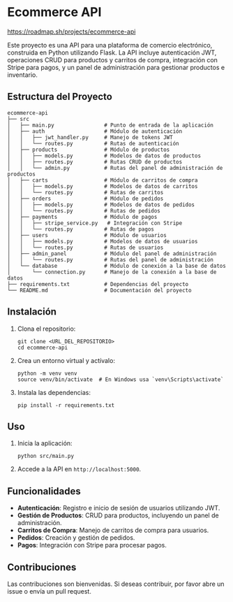 # Ecommerce API

https://roadmap.sh/projects/ecommerce-api

Este proyecto es una API para una plataforma de comercio electrónico, construida en Python utilizando Flask. La API incluye autenticación JWT, operaciones CRUD para productos y carritos de compra, integración con Stripe para pagos, y un panel de administración para gestionar productos e inventario.

## Estructura del Proyecto

```
ecommerce-api
├── src
│   ├── main.py                # Punto de entrada de la aplicación
│   ├── auth                   # Módulo de autenticación
│   │   ├── jwt_handler.py     # Manejo de tokens JWT
│   │   └── routes.py          # Rutas de autenticación
│   ├── products               # Módulo de productos
│   │   ├── models.py          # Modelos de datos de productos
│   │   ├── routes.py          # Rutas CRUD de productos
│   │   └── admin.py           # Rutas del panel de administración de productos
│   ├── carts                  # Módulo de carritos de compra
│   │   ├── models.py          # Modelos de datos de carritos
│   │   └── routes.py          # Rutas de carritos
│   ├── orders                 # Módulo de pedidos
│   │   ├── models.py          # Modelos de datos de pedidos
│   │   └── routes.py          # Rutas de pedidos
│   ├── payments               # Módulo de pagos
│   │   ├── stripe_service.py   # Integración con Stripe
│   │   └── routes.py          # Rutas de pagos
│   ├── users                  # Módulo de usuarios
│   │   ├── models.py          # Modelos de datos de usuarios
│   │   └── routes.py          # Rutas de usuarios
│   ├── admin_panel            # Módulo del panel de administración
│   │   └── routes.py          # Rutas del panel de administración
│   └── database               # Módulo de conexión a la base de datos
│       └── connection.py      # Manejo de la conexión a la base de datos
├── requirements.txt           # Dependencias del proyecto
└── README.md                  # Documentación del proyecto
```

## Instalación

1. Clona el repositorio:
   ```
   git clone <URL_DEL_REPOSITORIO>
   cd ecommerce-api
   ```

2. Crea un entorno virtual y actívalo:
   ```
   python -m venv venv
   source venv/bin/activate  # En Windows usa `venv\Scripts\activate`
   ```

3. Instala las dependencias:
   ```
   pip install -r requirements.txt
   ```

## Uso

1. Inicia la aplicación:
   ```
   python src/main.py
   ```

2. Accede a la API en `http://localhost:5000`.

## Funcionalidades

- **Autenticación**: Registro e inicio de sesión de usuarios utilizando JWT.
- **Gestión de Productos**: CRUD para productos, incluyendo un panel de administración.
- **Carritos de Compra**: Manejo de carritos de compra para usuarios.
- **Pedidos**: Creación y gestión de pedidos.
- **Pagos**: Integración con Stripe para procesar pagos.

## Contribuciones

Las contribuciones son bienvenidas. Si deseas contribuir, por favor abre un issue o envía un pull request.

